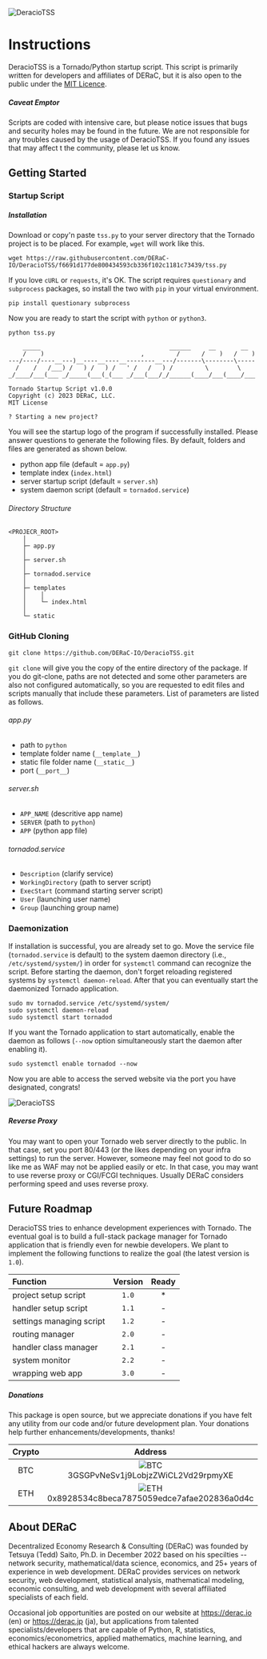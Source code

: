 ![DeracioTSS](/misc/deractss_logo.png)

# Instructions
DeracioTSS is a Tornado/Python startup script. This script is primarily written for developers and affiliates of DERaC, but it is also open to the public under the [MIT Licence](/LICENSE).

##### Caveat Emptor

Scripts are coded with intensive care, but please notice issues that bugs and security holes may be found in the future. We are not responsible for any troubles caused by the usage of DeracioTSS. If you found any issues that may affect t the community, please let us know.

## Getting Started

### Startup Script

##### Installation

Download or copy'n paste `tss.py` to your server directory that the Tornado project is to be placed. For example, `wget` will work like this.

```
wget https://raw.githubusercontent.com/DERaC-IO/DeracioTSS/f6691d177de800434593cb336f102c1181c73439/tss.py
```

If you love `cURL` or `requests`, it's OK. The script requires `questionary` and `subprocess` packages, so install the two with `pip` in your virtual environment.

```
pip install questionary subprocess
```

Now you are ready to start the script with `python` or `python3`.

```
python tss.py
```

```_____________________________________________________________________
    _____                                    ______     __       __  
    /    )                           ,         /      /    )   /    )
---/----/----__---)__----__----__--------__---/-------\--------\-----
  /    /   /___) /   ) /   ) /   ' /   /   ) /         \        \    
_/____/___(___ _/_____(___(_(___ _/___(___/_/______(____/___(____/___                                                                  

Tornado Startup Script v1.0.0
Copyright (c) 2023 DERaC, LLC.
MIT License

? Starting a new project?
```

You will see the startup logo of the program if successfully installed. Please answer questions to generate the following files. By default, folders and files are generated as shown below.

- python app file (default = `app.py`)
- template index (`index.html`)
- server startup script (default = `server.sh`)
- system daemon script (default = `tornadod.service`)

###### Directory Structure
```
<PROJECR_ROOT>
    │
    ├─ app.py
    │
    ├─ server.sh
    │
    ├─ tornadod.service
    │
    ├─ templates
    │    │
    │    └─ index.html
    │ 
    └─ static
```

### GitHub Cloning

```
git clone https://github.com/DERaC-IO/DeracioTSS.git
```

`git clone` will give you the copy of the entire directory of the package. If you do git-clone, paths are not detected and some other parameters are also not configured automatically, so you are requested to edit files and scripts manually that include these parameters. List of parameters are listed as follows.

###### app.py

- path to `python`
- template folder name (`__template__`)
- static file folder name (`__static__`)
- port (`__port__`)

###### server.sh

- `APP_NAME` (descritive app name)
- `SERVER` (path to `python`)
- `APP` (python app file)

###### tornadod.service

- `Description` (clarify service)
- `WorkingDirectory` (path to server script)
- `ExecStart` (command starting server script)
- `User` (launching user name)
- `Group` (launching group name)

### Daemonization

If installation is successful, you are already set to go. Move the service file (`tornadod.service` is default) to the system daemon directory (i.e., `/etc/systemd/system/`) in order for `systemctl` command can recognize the script. Before starting the daemon, don't forget reloading registered systems by `systemctl daemon-reload`. After that you can eventually start the daemonized Tornado application.

```
sudo mv tornadod.service /etc/systemd/system/
sudo systemctl daemon-reload
sudo systemctl start tornadod
```
If you want the Tornado application to start automatically, enable the daemon as follows (`--now` option simultaneously start the daemon after enabling it).

```
sudo systemctl enable tornadod --now
```

Now you are able to access the served website via the port you have designated, congrats!

![DeracioTSS](/misc/snapshot.png)

##### Reverse Proxy

You may want to open your Tornado web server directly to the public. In that case, set you port 80/443 (or the likes depending on your infra settings) to run the server. However, someone may feel not good to do so like me as WAF may not be applied easily or etc. In that case, you may want to use reverse proxy or CGI/FCGI techniques. Usually DERaC considers performing speed and uses reverse proxy.

## Future Roadmap

DeracioTSS tries to enhance development experiences with Tornado. The eventual goal is to build a full-stack package manager for Tornado application that is friendly even for newbie developers. We plant to implement the following functions to realize the goal (the latest version is `1.0`).

| Function | Version | Ready |
|:---|:---:|:---:|
|project setup script|`1.0`|*|
|handler setup script|`1.1`|-|
|settings managing script|`1.2`|-|
|routing manager|`2.0`|-|
|handler class manager|`2.1`|-|
|system monitor|`2.2`|-|
|wrapping web app|`3.0`|-|

##### Donations

This package is open source, but we appreciate donations if you have felt any utility from our code and/or future development plan. Your donations help further enhancements/developments, thanks!

| Crypto | Address |
|:---:|:---:|
| BTC | ![BTC](/misc/btc_bitflyer_qr.png)<br>3GSGPvNeSv1j9LobjzZWiCL2Vd29rpmyXE |
| ETH | ![ETH](/misc/eth_bitflyer_qr.png)<br>0x8928534c8beca7875059edce7afae202836a0d4c |

## About DERaC

Decentralized Economy Research & Consulting (DERaC) was founded by Tetsuya (Tedd) Saito, Ph.D. in December 2022 based on his specilties -- network security, mathematical/data science, economics, and 25+ years of experience in web development. DERaC provides services on network security, web development, statistical analysis, mathematical modeling, economic consulting, and web development with several affiliated specialists of each field.

Occasional job opportunities are posted on our website at https://derac.io (en) or https://derac.jp (ja), but applications from talented specialists/developers that are capable of Python, R, statistics, economics/econometrics, applied mathematics, machine learning, and ethical hackers are always welcome.
